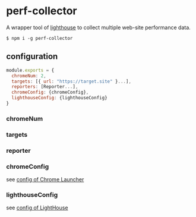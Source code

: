 # perf-collector
A wrapper tool of [lighthouse](https://github.com/GoogleChrome/lighthouse) to collect multiple web-site performance data.

```terminal
$ npm i -g perf-collector
```


## configuration

```js
module.exports = {
  chromeNum: 2,
  targets: [{ url: "https://target.site" }...],
  reporters: [Reporter...],
  chromeConfig: {chromeConfig},
  lighthouseConfig: {lighthouseConfig}
}
```

### chromeNum
### targets
### reporter
### chromeConfig
see [config of Chrome Launcher](https://github.com/GoogleChrome/chrome-launcher/blob/master/docs/chrome-flags-for-tools.md)

### lighthouseConfig
see [config of LightHouse](https://github.com/GoogleChrome/lighthouse/blob/master/docs/configuration.md)